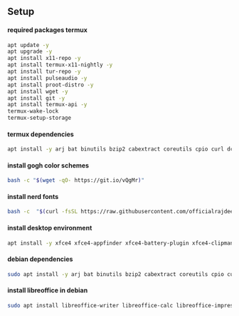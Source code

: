 ## Setup

#### required packages termux

```bash
apt update -y
apt upgrade -y
apt install x11-repo -y
apt install termux-x11-nightly -y
apt install tur-repo -y
apt install pulseaudio -y
apt install proot-distro -y
apt install wget -y
apt install git -y
apt install termux-api -y
termux-wake-lock
termux-setup-storage
```

#### termux dependencies

```bash
apt install -y arj bat binutils bzip2 cabextract coreutils cpio curl dconf-editor diffutils eza fd file findutils fzf git grep gzip imagemagick jq less lhasa lzip lzop nala ncompress nodejs openssh openssl p7zip procps python ripgrep sed tar unrar unzip uuid-utils vim xz-utils zoxide zsh zstd
```

#### install gogh color schemes

```bash
bash -c "$(wget -qO- https://git.io/vQgMr)"
```

#### install nerd fonts

```bash
bash -c  "$(curl -fsSL https://raw.githubusercontent.com/officialrajdeepsingh/nerd-fonts-installer/main/install.sh)"
```

#### install desktop environment

```bash
apt install -y xfce4 xfce4-appfinder xfce4-battery-plugin xfce4-clipman-plugin xfce4-screenshooter xfce4-whiskermenu-plugin ristretto xfce4-notifyd xfce4-pulseaudio-plugin firefox
```


#### debian dependencies

```bash
sudo apt install -y arj bat binutils bzip2 cabextract coreutils cpio curl dconf-cli diffutils eza file findutils fzf git grep gzip imagemagick jq less lhasa lzip lzop nala ncompress nodejs openssl p7zip procps python3 ripgrep sed tar unace unrar-free unzip uuid-runtime vim xz-utils zoxide zsh zstd
```

#### install libreoffice in debian

```bash
sudo apt install libreoffice-writer libreoffice-calc libreoffice-impress
```